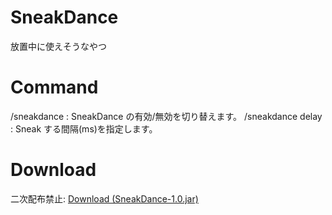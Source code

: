 # SneakDance
放置中に使えそうなやつ

# Command
/sneakdance : SneakDance の有効/無効を切り替えます。
/sneakdance delay : Sneak する間隔(ms)を指定します。

# Download
二次配布禁止: [Download (SneakDance-1.0.jar)](https://github.com/SimplyRin/SneakDance/releases/download/1.0/SneakDance-1.0.jar)
